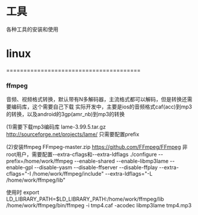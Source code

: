 ﻿工具
=========
各种工具的安装和使用

# linux
=======================================
### ffmpeg
音频、视频格式转换，默认带有N多解码器，主流格式都可以解码，但是转换还需要编码库，这个需要自己下载
实际开发中，主要是ios的音频格式caf(acc)到mp3的转换，以及android的3gp(amr_nb)到mp3的转换

(1)需要下载mp3编码库
lame-3.99.5.tar.gz
http://sourceforge.net/projects/lame/
只需要配置prefix

(2)安装ffmpeg
FFmpeg-master.zip
https://github.com/FFmpeg/FFmpeg
非root用户，需要配置--extra-cflags和--extra-ldflags
./configure --prefix=/home/work/ffmpeg --enable-shared --enable-libmp3lame --enable-gpl --disable-yasm --disable-ffserver --disable-ffplay --extra-cflags="-I /home/work/ffmpeg/include" --extra-ldflags="-L /home/work/ffmpeg/lib"

使用时
export LD_LIBRARY_PATH=$LD_LIBRARY_PATH:/home/work/ffmpeg/lib
/home/work/ffmpeg/bin/ffmpeg -i tmp4.caf -acodec libmp3lame tmp4.mp3